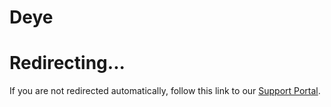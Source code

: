 # Deye

<head>
  <meta httpEquiv="refresh" content="0; url=https://support.sourceful.energy/article/34-configure-modbus-tcp-deye" />
</head>

# Redirecting...

If you are not redirected automatically, follow this link to our [Support Portal](https://support.sourceful.energy/article/34-configure-modbus-tcp-deye).